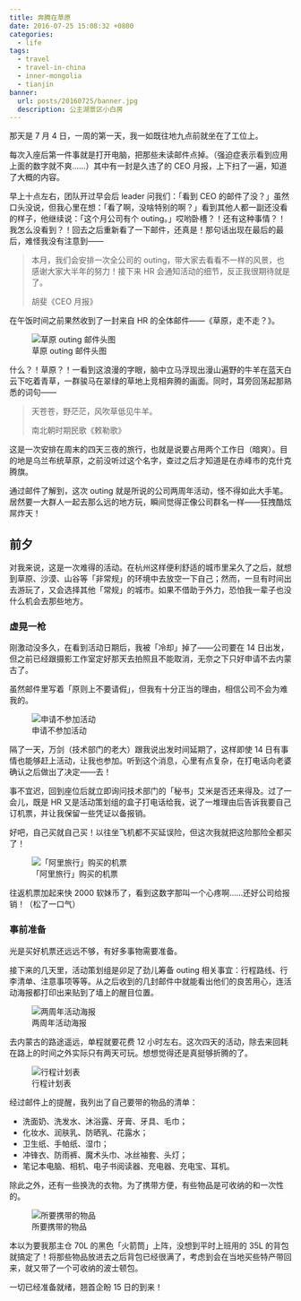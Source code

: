 ```yaml
---
title: 奔腾在草原
date: 2016-07-25 15:08:32 +0800
categories:
  - life
tags:
  - travel
  - travel-in-china
  - inner-mongolia
  - tianjin
banner:
  url: posts/20160725/banner.jpg
  description: 公主湖景区小白房
---
```


那天是 7 月 4 日，一周的第一天，我一如既往地九点前就坐在了工位上。

每次入座后第一件事就是打开电脑，把那些未读邮件点掉。（强迫症表示看到应用上面的数字就不爽……）其中有一封是久违了的 CEO 月报，上下扫了一遍，知道了大概的内容。

早上十点左右，团队开过早会后 leader 问我们：「看到 CEO 的邮件了没？」虽然口头没说，但我心里在想：「看了啊，没啥特别的啊？」看到其他人都一副还没看的样子，他继续说：「这个月公司有个 outing。」哎哟卧槽？！还有这种事情？！我怎么没看到？！回去之后重新看了一下邮件，还真是！那句话出现在最后的最后，难怪我没有注意到——

<blockquote>
  <p>本月，我们会安排一次全公司的 outing，带大家去看看不一样的风景，也感谢大家大半年的努力！接下来 HR 会通知活动的细节，反正我很期待就是了。</p>
  <footer>胡斐《CEO 月报》</footer>
</blockquote>

在午饭时间之前果然收到了一封来自 HR 的全体邮件——《草原，走不走？》。

<figure>
  <img src="{{ 'posts/20160725/header-of-mail' | asset_path }}" alt="草原 outing 邮件头图">
  <figcaption>草原 outing 邮件头图</figcaption>
</figure>

什么？！草原？！一看到这浪漫的字眼，脑中立马浮现出漫山遍野的牛羊在蓝天白云下吃着青草，一群骏马在翠绿的草地上竞相奔腾的画面。同时，耳旁回荡起那熟悉的词句——

<blockquote>
  <p>天苍苍，野茫茫，风吹草低见牛羊。</p>
  <footer>南北朝时期民歌《敕勒歌》</footer>
</blockquote>

这是一次安排在周末的四天三夜的旅行，也就是说要占用两个工作日（暗爽）。目的地是乌兰布统草原，之前没听过这个名字，查过之后才知道是在赤峰市的克什克腾旗。

通过邮件了解到，这次 outing 就是所说的公司两周年活动，怪不得如此大手笔。居然要一大群人一起去那么远的地方玩，瞬间觉得正像公司群名一样——狂拽酷炫屌炸天！

## 前夕

对我来说，这是一次难得的活动。在杭州这样便利舒适的城市里呆久了之后，就想到草原、沙漠、山谷等「非常规」的环境中去放空一下自己；然而，一旦有时间出去游玩了，又会选择其他「常规」的城市。如果不借助于外力，恐怕我一辈子也没什么机会去那些地方。

### 虚晃一枪

刚激动没多久，在看到活动日期后，我被「冷却」掉了——公司要在 14 日出发，但之前已经跟摄影工作室定好那天去拍照且不能取消，无奈之下只好申请不去内蒙古了。

虽然邮件里写着「原则上不要请假」，但我有十分正当的理由，相信公司不会为难我的。

<figure>
  <img src="{{ 'posts/20160725/application' | asset_path }}" alt="申请不参加活动">
  <figcaption>申请不参加活动</figcaption>
</figure>

隔了一天，万剑（技术部门的老大）跟我说出发时间延期了，这样即使 14 日有事情也能够赶上活动，让我也参加。听到这个消息，心里有点复杂，在打电话向老婆确认之后做出了决定——去！

事不宜迟，回到座位后就立即询问技术部门的「秘书」艾米是否还来得及。过了一会儿，既是 HR 又是活动策划组的盒子打电话给我，说了一堆理由后告诉我要自己订机票，并让我保留一些凭证以备报销。

好吧，自己买就自己买！以往坐飞机都不买延误险，但这次我就把这险那险全都买了！

<figure>
  <img src="{{ 'posts/20160725/tickets' | asset_path }}" alt="「阿里旅行」购买的机票">
  <figcaption>「阿里旅行」购买的机票</figcaption>
</figure>

往返机票加起来快 2000 软妹币了，看到这数字那叫一个心疼啊……还好公司给报销！（松了一口气）

### 事前准备

光是买好机票还远远不够，有好多事物需要准备。

接下来的几天里，活动策划组是卯足了劲儿筹备 outing 相关事宜：行程路线、行李清单、注意事项等等。从之后收到的几封邮件中就能看出他们的良苦用心，连活动海报都打印出来贴到了墙上的醒目位置。

<figure>
  <img src="{{ 'posts/20160725/poster' | asset_path }}" alt="两周年活动海报">
  <figcaption>两周年活动海报</figcaption>
</figure>

去内蒙古的路途遥远，单程就要花费 12 小时左右。这次四天的活动，除去来回耗在路上的时间之外实际只有两天可玩。想想觉得还是真挺够折腾的了。

<figure>
  <img src="{{ 'posts/20160725/schedule' | asset_path }}" alt="行程计划表">
  <figcaption>行程计划表</figcaption>
</figure>

经过邮件上的提醒，我列出了自己要带的物品的清单：

* 洗面奶、洗发水、沐浴露、牙膏、牙具、毛巾；
* 化妆水、润肤乳、防晒乳、花露水；
* 卫生纸、手帕纸、湿巾；
* 冲锋衣、防雨裤、魔术头巾、冰丝袖套、头灯；
* 笔记本电脑、相机、电子书阅读器、充电器、充电宝、耳机。

除此之外，还有一些换洗的衣物。为了携带方便，有些物品是可收纳的和一次性的。

<figure>
  <img src="{{ 'posts/20160725/goods' | asset_path }}" alt="所要携带的物品">
  <figcaption>所要携带的物品</figcaption>
</figure>

本以为要我那主仓 70L 的黑色「火箭筒」上阵，没想到平时上班用的 35L 的背包就搞定了！将那些物品放进去之后背包已经很满了，考虑到会在当地买些特产带回来，就又带了一个可收纳的波士顿包。

一切已经准备就绪，翘首企盼 15 日的到来！
